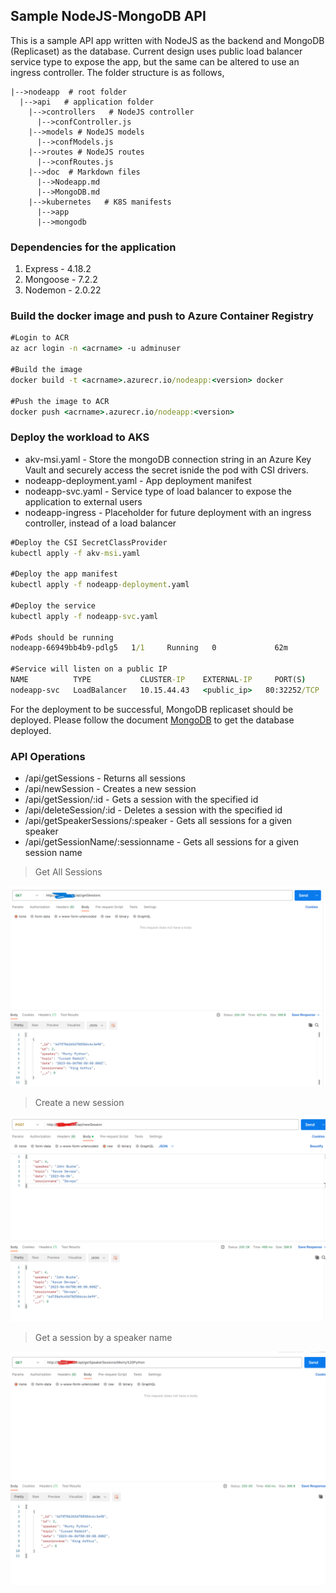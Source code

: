 ## Sample NodeJS-MongoDB API
This is a sample API app written with NodeJS as the backend and MongoDB (Replicaset) as the database. Current design uses public load balancer service type to expose the app, but the same can be altered to use an ingress controller. The folder structure is as follows,

    |-->nodeapp  # root folder
      |-->api   # application folder
        |-->controllers   # NodeJS controller
          |-->confController.js
        |-->models # NodeJS models
          |-->confModels.js
        |-->routes # NodeJS routes
          |-->confRoutes.js
        |-->doc  # Markdown files
          |-->Nodeapp.md
          |-->MongoDB.md
        |-->kubernetes   # K8S manifests
          |-->app
          |-->mongodb

### Dependencies for the application

1. Express - 4.18.2
2. Mongoose - 7.2.2
3. Nodemon - 2.0.22

### Build the docker image and push to Azure Container Registry
```cmd
#Login to ACR
az acr login -n <acrname> -u adminuser

#Build the image
docker build -t <acrname>.azurecr.io/nodeapp:<version> docker

#Push the image to ACR
docker push <acrname>.azurecr.io/nodeapp:<version>

```

### Deploy the workload to AKS

- akv-msi.yaml - Store the mongoDB connection string in an Azure Key Vault and securely access the secret isnide the pod with CSI drivers.
- nodeapp-deployment.yaml - App deployment manifest
- nodeapp-svc.yaml - Service type of load balancer to expose the application to external users
- nodeapp-ingress - Placeholder for future deployment with an ingress controller, instead of a load balancer

```cmd
#Deploy the CSI SecretClassProvider
kubectl apply -f akv-msi.yaml

#Deploy the app manifest
kubectl apply -f nodeapp-deployment.yaml

#Deploy the service
kubectl apply -f nodeapp-svc.yaml

#Pods should be running
nodeapp-66949bb4b9-pdlg5   1/1     Running   0             62m

#Service will listen on a public IP
NAME          TYPE           CLUSTER-IP    EXTERNAL-IP     PORT(S)        AGE
nodeapp-svc   LoadBalancer   10.15.44.43   <public_ip>   80:32252/TCP   54m
```

 For the deployment to be successful, MongoDB replicaset should be deployed. Please follow the document [MongoDB](MongoDB.md) to get the database deployed.

### API Operations

 - /api/getSessions - Returns all sessions
 - /api/newSession - Creates a new session
 - /api/getSession/:id - Gets a session with the specified id
 - /api/deleteSession/:id - Deletes a session with the specified id
 - /api/getSpeakerSessions/:speaker - Gets all sessions for a given speaker
 - /api/getSessionName/:sessionname - Gets all sessions for a given session name

> Get All Sessions

![Alt text](./img/getsessions.png)

> Create a new session

![Alt text](./img/newsession.png)

> Get a session by a speaker name

![Alt text](./img/getsessionbyspeaker.png)
